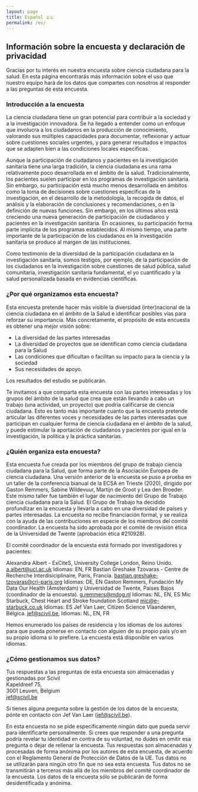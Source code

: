```yaml
---
layout: page
title: Español 🇪🇸
permalink: /es/
---
```


## Información sobre la encuesta y declaración de privacidad

Gracias por tu interés en nuestra encuesta sobre ciencia ciudadana para la salud. En esta página encontrarás más información sobre el uso que nuestro equipo hará de los datos que compartes con nosotros al responder a las preguntas de esta encuesta.

### Introducción a la encuesta
La ciencia ciudadana tiene un gran potencial para contribuir a la sociedad y a la investigación innovadora. Se ha llegado a entender como un enfoque que involucra a los ciudadanos en la producción de conocimiento, valorando sus múltiples capacidades para documentar, reflexionar y actuar sobre cuestiones sociales urgentes, y para generar resultados e impactos que se adapten bien a las condiciones locales específicas.

Aunque la participación de ciudadanos y pacientes en la investigación sanitaria tiene una larga tradición, la ciencia ciudadana es una rama relativamente poco desarrollada en el ámbito de la salud. Tradicionalmente, los pacientes suelen participar en los programas de investigación sanitaria. Sin embargo, su participación está mucho menos desarrollada en ámbitos como la toma de decisiones sobre cuestiones específicas de la investigación, en el desarrollo de la metodología, la recogida de datos, el análisis y la elaboración de conclusiones y recomendaciones, o en la definición de nuevas funciones. Sin embargo, en los últimos años está creciendo una nueva generación de participación de ciudadanos y pacientes en la investigación sanitaria. En ocasiones, su participación forma parte implícita de los programas establecidos. Al mismo tiempo, una parte importante de la participación de los ciudadanos en la investigación sanitaria se produce al margen de las instituciones.

Como testimonio de la diversidad de la participación ciudadana en la investigación sanitaria, somos testigos, por ejemplo, de la participación de los ciudadanos en la investigación sobre cuestiones de salud pública, salud comunitaria, investigación sanitaria fundamental, el yo cuantificado y la salud personalizada basada en evidencias científicas.

### ¿Por qué organizamos esta encuesta?

Esta encuesta pretende hacer más visible la diversidad (inter)nacional de la ciencia ciudadana en el ámbito de la Salud e identificar posibles vías para reforzar su importancia. Más concretamente, el propósito de esta encuesta es obtener una mejor visión sobre:

- La diversidad de las partes interesadas
- La diversidad de proyectos que se identifican como ciencia ciudadana para la Salud
- Las condiciones que dificultan o facilitan su impacto para la ciencia y la sociedad
- Sus necesidades de apoyo.

Los resultados del estudio se publicarán.

Te invitamos a que comparta esta encuesta con las partes interesadas y los grupos del ámbito de la salud que crea que están llevando a cabo un trabajo (una actividad, un proyecto) que podría calificarse de ciencia ciudadana. Esto es tanto más importante cuanto que la encuesta pretende articular las diferentes voces y necesidades de las partes interesadas que participan en cualquier forma de ciencia ciudadana en el ámbito de la salud, y puede estimular la aportación de ciudadanos y pacientes por igual en la investigación, la política y la práctica sanitarias.

### ¿Quién organiza esta encuesta?
Esta encuesta fue creada por los miembros del grupo de trabajo ciencia ciudadana para la Salud, que forma parte de la Asociación Europea de ciencia ciudadana. Una versión anterior de la encuesta se puso a prueba en un taller de la conferencia bianual de la ECSA en Trieste (2020), dirigido por Gaston Remmers, Sabine Wildevuur, Martijn de Groot y Lea den Broeder. Este mismo taller fue también el lugar de nacimiento del Grupo de Trabajo ciencia ciudadana para la Salud. El Grupo de Trabajo ha decidido profundizar en la encuesta y llevarla a cabo en una diversidad de países y partes interesadas. La encuesta no recibe financiación formal, y se realiza con la ayuda de las contribuciones en especie de los miembros del comité coordinador.
La encuesta ha sido aprobada por el comité de revisión ética de la Universidad de Twente (aprobación ética #210928).

El comité coordinador de la encuesta está formado por investigadores y pacientes:

Alexandra Albert - ExCiteS, University College London, Reino Unido. [a.albert@ucl.ac.uk](mailto:a.albert@ucl.ac.uk) Idiomas: EN, FR
Bastian Greshake Tzovaras - Centre de Recherche Interdisiciplinaire, París, Francia. [bastian.greshake-tzovaras@cri-paris.org](mailto:bastian.greshake-tzovaras@cri-paris.org) Idiomas: DE, EN
Gaston Remmers, Fundación My Data Our Health (Ámsterdam) y Universidad de Twente, Países Bajos (coordinador de la encuesta). [g.remmers@mdog.nl](mailto:g.remmers@mdog.nl) Idiomas: NL, EN, ES
Mic Starbuck, Chest Heart and Stroke foundation Scotland [mic@e-starbuck.co.uk](mailto:mic@e-starbuck.co.uk) Idiomas: ES
Jef Van Laer, Citizen Science Vlaanderen, Bélgica. [jef@scivil.be](mailto:jef@scivil.be), Idiomas: NL, EN, FR

Hemos enumerado los países de residencia y los idiomas de los autores para que pueda ponerse en contacto con alguien de su propio país y/o en su propio idioma si lo prefiere. La encuesta está disponible en varios idiomas.

### ¿Cómo gestionamos sus datos?
Tus respuestas a las preguntas de esta encuesta son almacenadas y gestionadas por
Scivil<br/>
Kapeldreef 75,<br/>
3001 Leuven, Belgium<br/>
jef@scivil.be<br/>

Si tienes alguna pregunta sobre la gestión de los datos de la encuesta, pónte en contacto con Jef Van Laer ([jef@scivil.be](mailto:jef@scivil.be)).

En esta encuesta no se pide específicamente ningún dato que pueda servir para identificarte personalmente. Si crees que responder a una pregunta podría revelar tu identidad en contra de su voluntad, no dudes en omitir esa pregunta o dejar de rellenar la encuesta.
Tus respuestas son almacenadas y procesadas de forma anónima por los autores de esta encuesta, de acuerdo con el Reglamento General de Protección de Datos de la UE. Tus datos no se utilizarán para ningún otro fin que no sea esta encuesta. Tus datos no se transmitirán a terceros más allá de los miembros del comité coordinador de la encuesta. Los datos de la encuesta sólo se publicarán de forma desidentificada y anónima.
